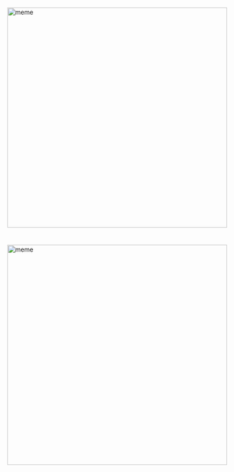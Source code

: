 <h1></h1> <img src="https://i.redd.it/tkr23318qdea1.png" alt="meme" width="500" height="500"></img><h1></h1> <img src="https://i.redd.it/0z0huccrjdea1.jpg" alt="meme" width="500" height="500"></img>